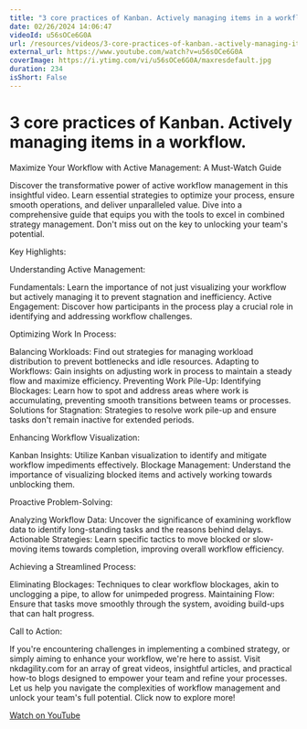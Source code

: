 ```yaml
---
title: "3 core practices of Kanban. Actively managing items in a workflow."
date: 02/26/2024 14:06:47
videoId: u56sOCe6G0A
url: /resources/videos/3-core-practices-of-kanban.-actively-managing-items-in-a-workflow.
external_url: https://www.youtube.com/watch?v=u56sOCe6G0A
coverImage: https://i.ytimg.com/vi/u56sOCe6G0A/maxresdefault.jpg
duration: 234
isShort: False
---
```


# 3 core practices of Kanban. Actively managing items in a workflow.

Maximize Your Workflow with Active Management: A Must-Watch Guide

Discover the transformative power of active workflow management in this insightful video. Learn essential strategies to optimize your process, ensure smooth operations, and deliver unparalleled value. Dive into a comprehensive guide that equips you with the tools to excel in combined strategy management. Don't miss out on the key to unlocking your team's potential.

Key Highlights:

Understanding Active Management:

Fundamentals: Learn the importance of not just visualizing your workflow but actively managing it to prevent stagnation and inefficiency.
Active Engagement: Discover how participants in the process play a crucial role in identifying and addressing workflow challenges.

Optimizing Work In Process:

Balancing Workloads: Find out strategies for managing workload distribution to prevent bottlenecks and idle resources.
Adapting to Workflows: Gain insights on adjusting work in process to maintain a steady flow and maximize efficiency.
Preventing Work Pile-Up:
Identifying Blockages: Learn how to spot and address areas where work is accumulating, preventing smooth transitions between teams or processes.
Solutions for Stagnation: Strategies to resolve work pile-up and ensure tasks don't remain inactive for extended periods.

Enhancing Workflow Visualization:

Kanban Insights: Utilize Kanban visualization to identify and mitigate workflow impediments effectively.
Blockage Management: Understand the importance of visualizing blocked items and actively working towards unblocking them.

Proactive Problem-Solving:

Analyzing Workflow Data: Uncover the significance of examining workflow data to identify long-standing tasks and the reasons behind delays.
Actionable Strategies: Learn specific tactics to move blocked or slow-moving items towards completion, improving overall workflow efficiency.

Achieving a Streamlined Process:

Eliminating Blockages: Techniques to clear workflow blockages, akin to unclogging a pipe, to allow for unimpeded progress.
Maintaining Flow: Ensure that tasks move smoothly through the system, avoiding build-ups that can halt progress.

Call to Action:

If you're encountering challenges in implementing a combined strategy, or simply aiming to enhance your workflow, we're here to assist. Visit nkdagility.com for an array of great videos, insightful articles, and practical how-to blogs designed to empower your team and refine your processes. Let us help you navigate the complexities of workflow management and unlock your team's full potential. Click now to explore more!

[Watch on YouTube](https://www.youtube.com/watch?v=u56sOCe6G0A)
